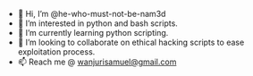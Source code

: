 - 👋 Hi, I’m @he-who-must-not-be-nam3d
- 👀 I’m interested in python and bash scripts.
- 🌱 I’m currently learning python scripting.
- 💞️ I’m looking to collaborate on ethical hacking scripts to ease exploitation process.
- 📫 Reach me @ wanjurisamuel@gmail.com

<!---
he-who-must-not-be-nam3d/he-who-must-not-be-nam3d is a ✨ special ✨ repository because its `README.md` (this file) appears on your GitHub profile.
You can click the Preview link to take a look at your changes.
--->
